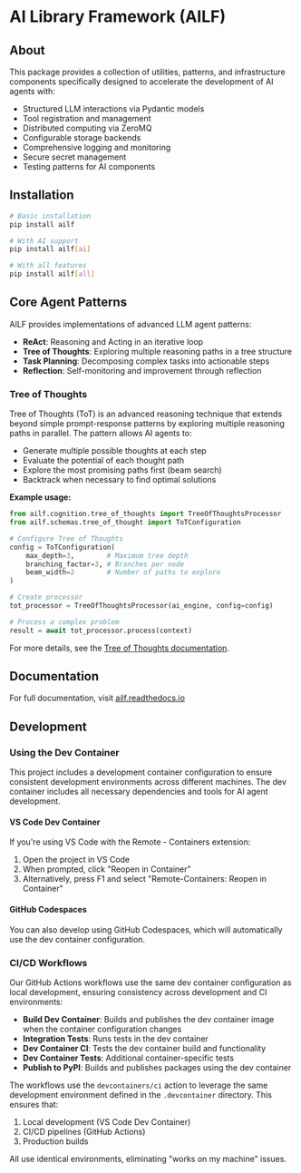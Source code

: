 # AI Library Framework (AILF)

## About

This package provides a collection of utilities, patterns, and infrastructure components specifically designed to accelerate the development of AI agents with:

- Structured LLM interactions via Pydantic models
- Tool registration and management
- Distributed computing via ZeroMQ
- Configurable storage backends
- Comprehensive logging and monitoring
- Secure secret management
- Testing patterns for AI components

## Installation

```bash
# Basic installation
pip install ailf

# With AI support
pip install ailf[ai]

# With all features
pip install ailf[all]
```

## Core Agent Patterns

AILF provides implementations of advanced LLM agent patterns:

- **ReAct**: Reasoning and Acting in an iterative loop
- **Tree of Thoughts**: Exploring multiple reasoning paths in a tree structure
- **Task Planning**: Decomposing complex tasks into actionable steps
- **Reflection**: Self-monitoring and improvement through reflection

### Tree of Thoughts

Tree of Thoughts (ToT) is an advanced reasoning technique that extends beyond simple prompt-response patterns by exploring multiple reasoning paths in parallel. The pattern allows AI agents to:

- Generate multiple possible thoughts at each step
- Evaluate the potential of each thought path
- Explore the most promising paths first (beam search)
- Backtrack when necessary to find optimal solutions

**Example usage:**

```python
from ailf.cognition.tree_of_thoughts import TreeOfThoughtsProcessor
from ailf.schemas.tree_of_thought import ToTConfiguration

# Configure Tree of Thoughts
config = ToTConfiguration(
    max_depth=3,        # Maximum tree depth
    branching_factor=3, # Branches per node
    beam_width=2        # Number of paths to explore
)

# Create processor
tot_processor = TreeOfThoughtsProcessor(ai_engine, config=config)

# Process a complex problem
result = await tot_processor.process(context)
```

For more details, see the [Tree of Thoughts documentation](docs/tree-of-thought.md).

## Documentation

For full documentation, visit [ailf.readthedocs.io](https://ailf.readthedocs.io/)

## Development

### Using the Dev Container

This project includes a development container configuration to ensure consistent development environments across different machines. The dev container includes all necessary dependencies and tools for AI agent development.

#### VS Code Dev Container

If you're using VS Code with the Remote - Containers extension:

1. Open the project in VS Code
2. When prompted, click "Reopen in Container"
3. Alternatively, press F1 and select "Remote-Containers: Reopen in Container"

#### GitHub Codespaces

You can also develop using GitHub Codespaces, which will automatically use the dev container configuration.

### CI/CD Workflows

Our GitHub Actions workflows use the same dev container configuration as local development, ensuring consistency across development and CI environments:

- **Build Dev Container**: Builds and publishes the dev container image when the container configuration changes
- **Integration Tests**: Runs tests in the dev container
- **Dev Container CI**: Tests the dev container build and functionality
- **Dev Container Tests**: Additional container-specific tests
- **Publish to PyPI**: Builds and publishes packages using the dev container

The workflows use the `devcontainers/ci` action to leverage the same development environment defined in the `.devcontainer` directory. This ensures that:

1. Local development (VS Code Dev Container)
2. CI/CD pipelines (GitHub Actions)
3. Production builds

All use identical environments, eliminating "works on my machine" issues.
